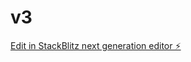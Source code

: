 # v3

[Edit in StackBlitz next generation editor ⚡️](https://stackblitz.com/~/github.com/ArthurPhyto/v3)